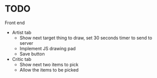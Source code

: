 TODO
====

Front end
- Artist tab
    - Show next target thing to draw, set 30 seconds timer to send to server
    - Implement JS drawing pad
    - Save button
- Critic tab
    - Show next two items to pick
    - Allow the items to be picked
